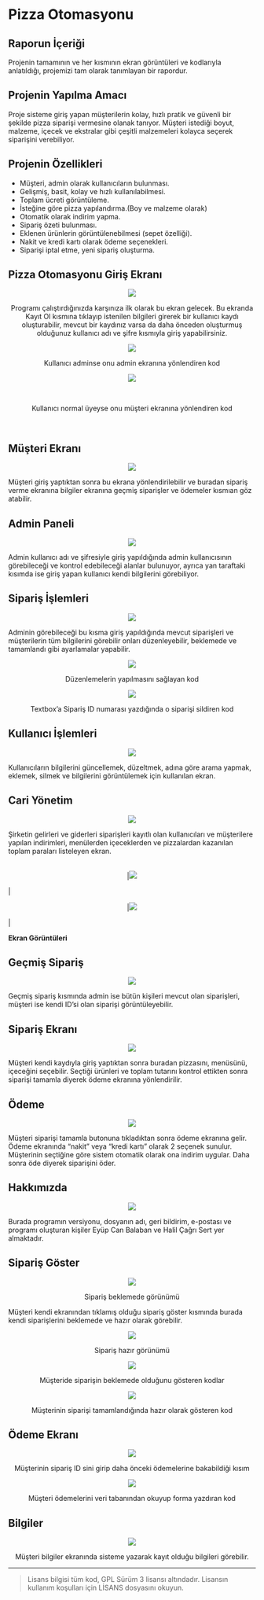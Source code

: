 # Pizza Otomasyonu

## Raporun İçeriği
Projenin tamamının ve her kısmının ekran görüntüleri ve kodlarıyla anlatıldığı, projemizi tam olarak tanımlayan bir rapordur.

## Projenin Yapılma Amacı
Proje sisteme giriş yapan müşterilerin kolay, hızlı pratik ve güvenli bir şekilde pizza siparişi vermesine olanak tanıyor. Müşteri istediği boyut, malzeme, içecek ve ekstralar gibi çeşitli malzemeleri kolayca seçerek siparişini verebiliyor.

## Projenin Özellikleri

* Müşteri, admin olarak kullanıcıların bulunması.
* Gelişmiş, basit, kolay ve hızlı kullanılabilmesi.
* Toplam ücreti görüntüleme.
* İsteğine göre pizza yapılandırma.(Boy ve malzeme olarak)
* Otomatik olarak indirim yapma.
* Sipariş özeti bulunması.
* Eklenen ürünlerin görüntülenebilmesi (sepet özelliği).
* Nakit ve kredi kartı olarak ödeme seçenekleri.
* Siparişi iptal etme, yeni sipariş oluşturma.

## Pizza Otomasyonu Giriş Ekranı
<p align="center">
<img src="https://user-images.githubusercontent.com/42430554/136610534-00d8a07a-23d3-492b-b39d-dc858c951373.png"></p>
<p align="center"> 
  Programı çalıştırdığınızda karşınıza ilk olarak bu ekran gelecek. Bu ekranda Kayıt Ol kısmına tıklayıp istenilen bilgileri girerek bir kullanıcı kaydı oluşturabilir, mevcut bir kaydınız varsa da daha önceden oluşturmuş olduğunuz kullanıcı adı ve şifre kısmıyla giriş yapabilirsiniz.
</p>

<p align="center">
<img src="https://user-images.githubusercontent.com/42430554/136610583-29747aa4-58b5-4e43-90f2-91edf2bd5d86.png"></p>
<p align="center"> 
  Kullanıcı adminse onu admin ekranına yönlendiren kod
</p>

<p align="center">
<img src="https://user-images.githubusercontent.com/42430554/136610603-70d547a1-6377-499e-b06e-2674e5a08c60.png"></p><br/>
<p align="center">
  Kullanıcı normal üyeyse onu müşteri ekranına yönlendiren kod
</p><br/>


## Müşteri Ekranı
<p align="center"> 
<img src="https://user-images.githubusercontent.com/42430554/136611924-13754391-c8c6-411f-a323-ecc1170ed778.jpg"></p>
<p align="left"> 
Müşteri giriş yaptıktan sonra bu ekrana yönlendirilebilir ve buradan sipariş verme ekranına bilgiler ekranına geçmiş siparişler ve ödemeler kısmıan göz atabilir.
</p> 


## Admin Paneli
<p align="center"> 
<img src="https://user-images.githubusercontent.com/42430554/136611952-bd30d5c5-ab32-4ec4-92e7-e2546239ca0b.jpg"></p>
<p align="left"> 
Admin kullanıcı adı ve şifresiyle giriş yapıldığında admin kullanıcısının görebileceği ve kontrol edebileceği alanlar bulunuyor, ayrıca yan taraftaki kısımda ise giriş yapan kullanıcı kendi bilgilerini görebiliyor.
</p> 

## Sipariş İşlemleri
<p align="center"> 
<img src="https://user-images.githubusercontent.com/42430554/136611999-d9657cdc-165d-45a5-9e7a-1cc4928115c1.jpg"></p>
<p align="left"> 
  Adminin görebileceği bu kısma giriş yapıldığında mevcut siparişleri ve müşterilerin tüm bilgilerini görebilir onları düzenleyebilir, beklemede ve tamamlandı gibi ayarlamalar yapabilir.
</p> 

<p align="center"> 
<img src="https://user-images.githubusercontent.com/42430554/136612025-92322353-fc77-40e2-b305-be3c45091f30.png"></p>
<p align="center"> 
  Düzenlemelerin yapılmasını sağlayan kod
</p> 

<p align="center"> 
<img src="https://user-images.githubusercontent.com/42430554/136612040-8a19f876-1300-4972-8b7a-9d8fe00a4386.png"></p>
<p align="center"> 
  Textbox’a Sipariş ID numarası yazdığında o siparişi sildiren kod
</p> 


## Kullanıcı İşlemleri
<p align="center"> 
<img src="https://user-images.githubusercontent.com/42430554/136612078-e7cc7c75-4661-4332-bf4c-b473a59bdc7c.jpg"></p>
<p align="left"> 
Kullanıcıların bilgilerini güncellemek, düzeltmek, adına göre arama yapmak, eklemek, silmek ve bilgilerini görüntülemek için kullanılan ekran.
</p> 

## Cari Yönetim
<p align="center"> 
<img src="https://user-images.githubusercontent.com/42430554/136612114-191c7378-ba12-4e84-afe3-b2118a5778cb.png"></p>
<p align="left"> 
Şirketin gelirleri ve giderleri siparişleri kayıtlı olan kullanıcıları ve müşterilere yapılan indirimleri, menülerden içeceklerden ve pizzalardan kazanılan toplam paraları listeleyen ekran.
</p> 

|   |   |
|---|---|
<p align="center"> 
|<img src="https://user-images.githubusercontent.com/42430554/136612122-674e2002-3bfe-4d56-964f-2f85f5569b2e.png"></p>|
<br/>
<p align="center"> 
|<img src="https://user-images.githubusercontent.com/42430554/136612129-20ce5a83-0e46-4162-902c-adb9faa3b141.png"></p>|

<b>Ekran Görüntüleri</b>



## Geçmiş Sipariş
<p align="center"> 
<img src="https://user-images.githubusercontent.com/42430554/136612154-4352eaac-f543-4372-881e-3a8e58da12c1.jpg"></p>
<p align="left"> 
Geçmiş sipariş kısmında admin ise bütün kişileri mevcut olan siparişleri, müşteri ise kendi ID’si olan siparişi görüntüleyebilir.
</p>

## Sipariş Ekranı
<p align="center"> 
<img src="https://user-images.githubusercontent.com/42430554/136612211-091bfe96-dc38-45cd-9604-293f4ba799b0.jpg"></p>
<p align="left"> 
Müşteri kendi kaydıyla giriş yaptıktan sonra buradan pizzasını, menüsünü, içeceğini seçebilir. Seçtiği ürünleri ve toplam tutarını kontrol ettikten sonra siparişi tamamla diyerek ödeme ekranına yönlendirilir.
</p>

## Ödeme
<p align="center"> 
<img src="https://user-images.githubusercontent.com/42430554/136612233-a07903f1-1fb5-40dd-893e-510da8aea399.png"></p>
<p align="left"> 
Müşteri siparişi tamamla butonuna tıkladıktan sonra ödeme ekranına gelir. Ödeme ekranında “nakit” veya “kredi kartı” olarak 2 seçenek sunulur. Müşterinin seçtiğine göre sistem otomatik olarak ona indirim uygular. Daha sonra öde diyerek siparişini öder.
</p>

## Hakkımızda
<p align="center"> 
<img src="https://user-images.githubusercontent.com/42430554/136612260-6b58374a-4076-4619-9770-5dfabcf585a1.png"></p>
<p align="left"> 
  Burada programın versiyonu, dosyanın adı, geri bildirim, e-postası ve programı oluşturan kişiler Eyüp Can Balaban ve Halil Çağrı Sert yer almaktadır.
</p>

## Sipariş Göster
<p align="center"> 
<img src="https://user-images.githubusercontent.com/42430554/136612306-f80cb69f-0320-43fa-98dc-3335b4dd08ef.jpg"></p>
<p align="center"> 
  Sipariş beklemede görünümü
</p>

<p align="left"> 
Müşteri kendi ekranından tıklamış olduğu sipariş göster kısmında burada kendi siparişlerini beklemede ve hazır olarak görebilir.
</p>

<p align="center"> 
<img src="https://user-images.githubusercontent.com/42430554/136612337-505bae41-6c84-4e5f-b913-a16c23fb892b.jpg"></p>
<p align="center"> 
  Sipariş hazır görünümü
</p>

<p align="center"> 
<img src="https://user-images.githubusercontent.com/42430554/136612359-a2cd92d0-9ed7-4e62-90b1-9a70828fa313.png"></p>
<p align="center"> 
  Müşteride siparişin beklemede olduğunu gösteren kodlar
</p>

<p align="center"> 
<img src="https://user-images.githubusercontent.com/42430554/136612370-5e46d3be-2d94-492c-99e3-a68a115788e1.png"></p>
<p align="center"> 
  Müşterinin siparişi tamamlandığında hazır olarak gösteren kod
</p>

## Ödeme Ekranı
<p align="center"> 
<img src="https://user-images.githubusercontent.com/42430554/136612388-086d42e9-b68a-41de-9bd8-aa32910a8857.png"></p>
<p align="center"> 
  Müşterinin sipariş ID sini girip daha önceki ödemelerine bakabildiği kısım
</p>

<p align="center"> 
<img src="https://user-images.githubusercontent.com/42430554/136612397-b2c6fa82-a816-4bfc-8a9c-ace4462b5c77.png"></p>
<p align="center"> 
  Müşteri ödemelerini veri tabanından okuyup forma yazdıran kod
</p>

## Bilgiler
<p align="center"> 
<img src="https://user-images.githubusercontent.com/42430554/136612426-88d04898-b9d8-4f3a-b196-ed7f3573f891.jpg"></p>
<p align="center"> 
  Müşteri bilgiler ekranında sisteme yazarak kayıt olduğu bilgileri görebilir.
</p>

<hr/>

> Lisans bilgisi tüm kod, GPL Sürüm 3 lisansı altındadır. Lisansın kullanım koşulları için LİSANS dosyasını okuyun.

